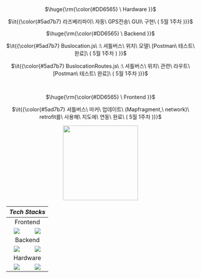 <div align=center>
            <p>$\huge{\rm{\color{#DD6565} \ Hardware }}$</p>
            <p>$\it{{\color{#5ad7b7} 라즈베리파이\ 자동\ GPS전송\ GUI\ 구현\ ( 5월 1주차 )}}$</p>
            <p>$\huge{\rm{\color{#DD6565} \ Backend }}$</p>
            <p>$\it{{\color{#5ad7b7} Buslocation.js\ :\ 셔틀버스\ 위치\  모델\ [Postman\ 테스트\ 완료]\  ( 5월 1주차 ) }}$</p>
            <p>$\it{{\color{#5ad7b7} BuslocationRoutes.js\ :\ 셔틀버스\ 위치\ 관련\ 라우트\ [Postman\ 테스트\ 완료]\ ( 5월 1주차 )}}$</p>
            <br>
            <p>$\huge{\rm{\color{#DD6565} \ Frontend }}$</p>
            <p>$\it{{\color{#5ad7b7} 셔틀버스\ 마커\ 업데이트\ (Mapfragment,\ network)\ retrofit를\ 사용해\ 지도에\ 연동\ 완료\ ( 5월 1주차 )}}$</p>

</div>


<div align=center>
            <img src="https://github.com/user-attachments/assets/58a504d3-33e8-4a73-b998-1a50abd75a83" width="200" height="200" />
            <br>
</div>

<div align=center>
<table><thead>
  <tr>
    <th colspan="2"><i>Tech Stacks</th>
  </tr></thead>
<tbody>
  <tr align = center>
    <td colspan="2">Frontend</td>
  </tr>
  <tr align = center> 
    <td><img src = "https://img.shields.io/badge/android%20studio-346ac1?style=for-the-badge&logo=android%20studio&logoColor=white"></td>
    <td><img src = "https://img.shields.io/badge/kotlin-%237F52FF.svg?style=for-the-badge&logo=kotlin&logoColor=white"></td>
  </tr>
  <tr align = center>
    <td colspan="2">Backend</td>
  </tr>
  <tr align = center>
    <td><img src = "https://img.shields.io/badge/node.js-6DA55F?style=for-the-badge&logo=node.js&logoColor=white"></td>
    <td><img src = "https://img.shields.io/badge/MongoDB-%234ea94b.svg?style=for-the-badge&logo=mongodb&logoColor=white"></td>
  </tr>
  <tr align = center>
    <td colspan="2">Hardware</td>
  </tr>
  <tr align = center>
    <td><img src = "https://img.shields.io/badge/-Raspberry_Pi-C51A4A?style=for-the-badge&logo=Raspberry-Pi"></td>
    <td><img src = "https://img.shields.io/badge/python-3670A0?style=for-the-badge&logo=python&logoColor=ffdd54"></td>
  </tr>
</tbody>
</table>
</div>